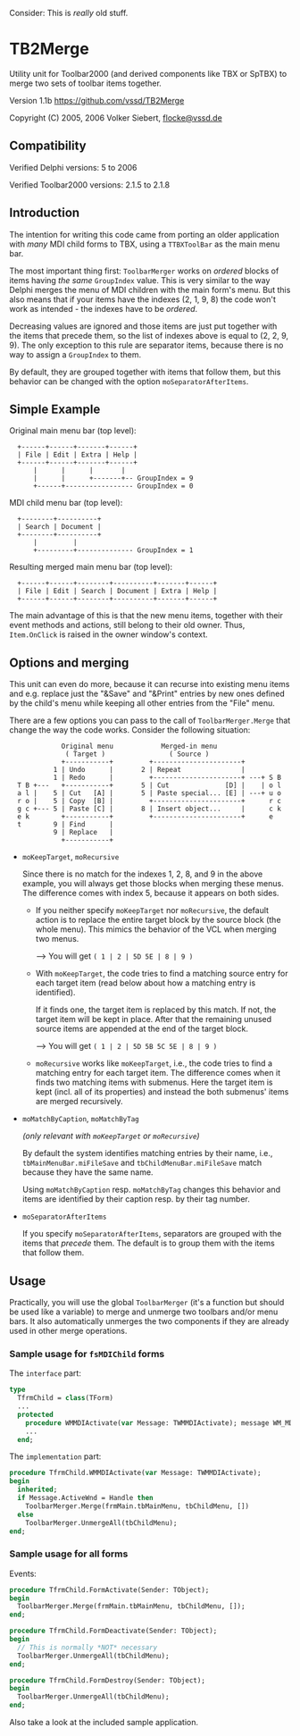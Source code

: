 Consider: This is *really* old stuff.

# TB2Merge

Utility unit for Toolbar2000 (and derived components like TBX or SpTBX) to merge two sets of toolbar items together.

Version 1.1b
https://github.com/vssd/TB2Merge

Copyright (C) 2005, 2006 Volker Siebert, <flocke@vssd.de>

## Compatibility

Verified Delphi versions: 5 to 2006

Verified Toolbar2000 versions: 2.1.5 to 2.1.8

## Introduction

The intention for writing this code came from porting an older application with *many* MDI child forms to TBX, using a `TTBXToolBar` as the main menu bar.

The most important thing first: `ToolbarMerger` works on *ordered* blocks of items having *the same* `GroupIndex` value. This is very similar to the way Delphi merges the menu of MDI children with the main form's menu. But this also means that if your items have the indexes (2, 1, 9, 8) the code won't work as intended - the indexes have to be *ordered*.

Decreasing values are ignored and those items are just put together with the items that precede them, so the list of indexes above is equal to (2, 2, 9, 9). The only exception to this rule are separator items, because there is no way to assign a `GroupIndex` to them.

By default, they are grouped together with items that follow them, but this behavior can be changed with the option `moSeparatorAfterItems`.

## Simple Example

Original main menu bar (top level):

```
  +------+------+-------+------+
  | File | Edit | Extra | Help |
  +------+------+-------+------+
      |      |      |       |
      |      |      +-------+-- GroupIndex = 9
      +------+----------------- GroupIndex = 0
```

MDI child menu bar (top level):

```
  +--------+----------+
  | Search | Document |
  +--------+----------+
      |         |
      +---------+-------------- GroupIndex = 1
```

Resulting merged main menu bar (top level):

```
  +------+------+--------+----------+-------+------+
  | File | Edit | Search | Document | Extra | Help |
  +------+------+--------+----------+-------+------+
```

The main advantage of this is that the new menu items, together with their event methods and actions, still belong to their old owner. Thus, `Item.OnClick` is raised in the owner window's context.

## Options and merging

This unit can even do more, because it can recurse into existing menu items and e.g. replace just the "&Save" and "&Print" entries by new ones defined by the child's menu while keeping all other entries from the "File" menu.

There are a few options you can pass to the call of `ToolbarMerger.Merge` that change the way the code works. Consider the following situation:

```
             Original menu            Merged-in menu
              ( Target )                ( Source )
             +-----------+         +----------------------+
           1 | Undo      |       2 | Repeat               |
           1 | Redo      |         +----------------------+ ---+ S B
  T B +---   +-----------+       5 | Cut              [D] |    | o l
  a l |    5 | Cut   [A] |       5 | Paste special... [E] | ---+ u o
  r o |    5 | Copy  [B] |         +----------------------+      r c
  g c +--- 5 | Paste [C] |       8 | Insert object...     |      c k
  e k        +-----------+         +----------------------+      e
  t        9 | Find      |
           9 | Replace   |
             +-----------+
```

* `moKeepTarget`, `moRecursive`

  Since there is no match for the indexes 1, 2, 8, and 9 in the above example, you will always get those blocks when merging these menus.
  The difference comes with index 5, because it appears on both sides.

  * If you neither specify `moKeepTarget` nor `moRecursive`, the default action is to replace the entire target block by the source block (the whole menu). This mimics the behavior of the VCL when merging two menus.

    --> You will get `( 1 | 2 | 5D 5E | 8 | 9 )`

  * With `moKeepTarget`, the code tries to find a matching source entry for each target item (read below about how a matching entry is identified).

    If it finds one, the target item is replaced by this match. If not, the target item will be kept in place. After that the remaining unused source items are appended at the end of the target block.

    --> You will get `( 1 | 2 | 5D 5B 5C 5E | 8 | 9 )`

  * `moRecursive` works like `moKeepTarget`, i.e., the code tries to find a matching entry for each target item. The difference comes when it finds two matching items with submenus. Here the target item is kept (incl. all of its properties) and instead the both submenus' items are merged recursively.

* `moMatchByCaption`, `moMatchByTag`

  *(only relevant with `moKeepTarget` or `moRecursive`)*

  By default the system identifies matching entries by their name, i.e., `tbMainMenuBar.miFileSave` and `tbChildMenuBar.miFileSave` match because they have the same name.

  Using `moMatchByCaption` resp. `moMatchByTag` changes this behavior and items are identified by their caption resp. by their tag number.

* `moSeparatorAfterItems`

  If you specify `moSeparatorAfterItems`, separators are grouped with the items that *precede* them. The default is to group them with the items that follow them.

## Usage

Practically, you will use the global `ToolbarMerger` (it's a function but should be used like a variable) to merge and unmerge two toolbars and/or menu bars. It also automatically unmerges the two components if they are already used in other merge operations.

### Sample usage for `fsMDIChild` forms

The `interface` part:

```pascal
type
  TfrmChild = class(TForm)
  ...
  protected
    procedure WMMDIActivate(var Message: TWMMDIActivate); message WM_MDIACTIVATE;
    ...
  end;
```

The `implementation` part:

```pascal
procedure TfrmChild.WMMDIActivate(var Message: TWMMDIActivate);
begin
  inherited;
  if Message.ActiveWnd = Handle then
    ToolbarMerger.Merge(frmMain.tbMainMenu, tbChildMenu, [])
  else
    ToolbarMerger.UnmergeAll(tbChildMenu);
end;
```

### Sample usage for all forms

Events:

```pascal
procedure TfrmChild.FormActivate(Sender: TObject);
begin
  ToolbarMerger.Merge(frmMain.tbMainMenu, tbChildMenu, []);
end;

procedure TfrmChild.FormDeactivate(Sender: TObject);
begin
  // This is normally *NOT* necessary
  ToolbarMerger.UnmergeAll(tbChildMenu);
end;

procedure TfrmChild.FormDestroy(Sender: TObject);
begin
  ToolbarMerger.UnmergeAll(tbChildMenu);
end;
```

Also take a look at the included sample application.
